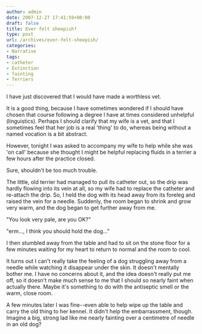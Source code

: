 ```yaml
---
author: admin
date: 2007-12-27 17:41:59+00:00
draft: false
title: Ever felt sheepish?
type: post
url: /archives/ever-felt-sheepish/
categories:
- Narrative
tags:
- catheter
- Extinction
- fainting
- Terriers
---
```


I have just discovered that I would have made a worthless vet. 

 

It is a good thing, because I have sometimes wondered if I should have chosen that course following a degree I have at times considered unhelpful (linguistics). Perhaps I should clarify that my wife is a vet, and that I sometimes feel that her job is a real 'thing' to do, whereas being without a named vocation is a bit abstract. 

 

However, tonight I was asked to accompany my wife to help while she was 'on call' because she thought I might be helpful replacing fluids in a terrier a few hours after the practice closed. 

 

Sure, shouldn't be too much trouble.

 

The little, old terrier had managed to pull its catheter out, so the drip was hardly flowing into its vein at all, so my wife had to replace the catheter and re-attach the drip. So, I held the dog with its head away from its foreleg and raised the vein for a needle. Suddenly, the room began to shrink and grow very warm, and the dog began to get further away from me. 

 

"You look very pale, are you OK?"

 

"erm..., I think you should hold the dog..."

 

I then stumbled away from the table and had to sit on the stone floor for a few minutes waiting for my heart to return to normal and the room to cool. 

 

It turns out I can't really take the feeling of a dog struggling away from a needle while watching it disappear under the skin. It doesn't mentally bother me. I have no concerns about it, and the idea doesn't really put me off, so it doesn't make much sense to me that I should so nearly faint when actually there. Maybe it's something to do with the antiseptic smell or the warm, close room.

 

A few minutes later I was fine--even able to help wipe up the table and carry the old thing to her kennel. It didn't help the embarrassment, though. Imagine a big, strong lad like me nearly fainting over a centimetre of needle in an old dog?
